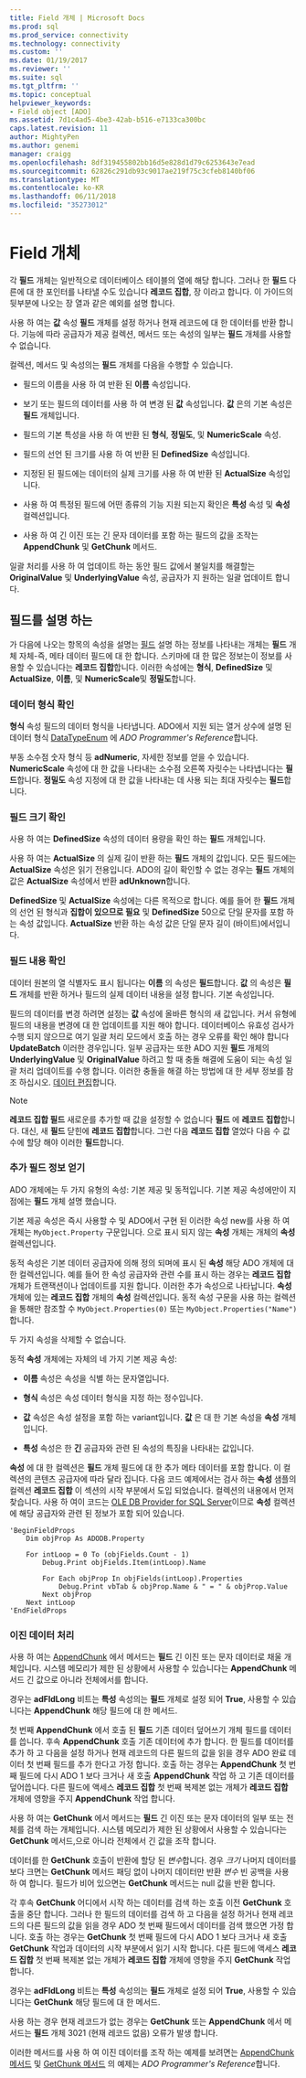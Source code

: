 ```yaml
---
title: Field 개체 | Microsoft Docs
ms.prod: sql
ms.prod_service: connectivity
ms.technology: connectivity
ms.custom: ''
ms.date: 01/19/2017
ms.reviewer: ''
ms.suite: sql
ms.tgt_pltfrm: ''
ms.topic: conceptual
helpviewer_keywords:
- Field object [ADO]
ms.assetid: 7d1c4ad5-4be3-42ab-b516-e7133ca300bc
caps.latest.revision: 11
author: MightyPen
ms.author: genemi
manager: craigg
ms.openlocfilehash: 8df319455802bb16d5e828d1d79c6253643e7ead
ms.sourcegitcommit: 62826c291db93c9017ae219f75c3cfeb8140bf06
ms.translationtype: MT
ms.contentlocale: ko-KR
ms.lasthandoff: 06/11/2018
ms.locfileid: "35273012"
---
```

# <a name="the-field-object"></a>Field 개체
각 **필드** 개체는 일반적으로 데이터베이스 테이블의 열에 해당 합니다. 그러나 한 **필드** 다른에 대 한 포인터를 나타낼 수도 있습니다 **레코드 집합**, 장 이라고 합니다. 이 가이드의 뒷부분에 나오는 장 열과 같은 예외를 설명 합니다.  
  
 사용 하 여는 **값** 속성 **필드** 개체를 설정 하거나 현재 레코드에 대 한 데이터를 반환 합니다. 기능에 따라 공급자가 제공 컬렉션, 메서드 또는 속성의 일부는 **필드** 개체를 사용할 수 없습니다.  
  
 컬렉션, 메서드 및 속성의는 **필드** 개체를 다음을 수행할 수 있습니다.  
  
-   필드의 이름을 사용 하 여 반환 된 **이름** 속성입니다.  
  
-   보기 또는 필드의 데이터를 사용 하 여 변경 된 **값** 속성입니다. **값** 은의 기본 속성은 **필드** 개체입니다.  
  
-   필드의 기본 특성을 사용 하 여 반환 된 **형식**, **정밀도**, 및 **NumericScale** 속성.  
  
-   필드의 선언 된 크기를 사용 하 여 반환 된 **DefinedSize** 속성입니다.  
  
-   지정된 된 필드에는 데이터의 실제 크기를 사용 하 여 반환 된 **ActualSize** 속성입니다.  
  
-   사용 하 여 특정된 필드에 어떤 종류의 기능 지원 되는지 확인은 **특성** 속성 및 **속성** 컬렉션입니다.  
  
-   사용 하 여 긴 이진 또는 긴 문자 데이터를 포함 하는 필드의 값을 조작는 **AppendChunk** 및 **GetChunk** 메서드.  
  
 일괄 처리를 사용 하 여 업데이트 하는 동안 필드 값에서 불일치를 해결할는 **OriginalValue** 및 **UnderlyingValue** 속성, 공급자가 지 원하는 일괄 업데이트 합니다.  
  
## <a name="describing-a-field"></a>필드를 설명 하는  
 가 다음에 나오는 항목의 속성을 설명는 [필드](../../../ado/reference/ado-api/field-object.md) 설명 하는 정보를 나타내는 개체는 **필드** 개체 자체-즉, 메타 데이터 필드에 대 한 합니다. 스키마에 대 한 많은 정보는이 정보를 사용할 수 있습니다는 **레코드 집합**합니다. 이러한 속성에는 **형식**, **DefinedSize** 및 **ActualSize**, **이름**, 및 **NumericScale**및 **정밀도**합니다.  
  
### <a name="discovering-the-data-type"></a>데이터 형식 확인  
 **형식** 속성 필드의 데이터 형식을 나타냅니다. ADO에서 지원 되는 열거 상수에 설명 된 데이터 형식 [DataTypeEnum](../../../ado/reference/ado-api/datatypeenum.md) 에 *ADO Programmer's Reference*합니다.  
  
 부동 소수점 숫자 형식 등 **adNumeric**, 자세한 정보를 얻을 수 있습니다. **NumericScale** 속성에 대 한 값을 나타내는 소수점 오른쪽 자릿수는 나타냅니다는 **필드**합니다. **정밀도** 속성 지정에 대 한 값을 나타내는 데 사용 되는 최대 자릿수는 **필드**합니다.  
  
### <a name="determining-field-size"></a>필드 크기 확인  
 사용 하 여는 **DefinedSize** 속성의 데이터 용량을 확인 하는 **필드** 개체입니다.  
  
 사용 하 여는 **ActualSize** 의 실제 길이 반환 하는 **필드** 개체의 값입니다. 모든 필드에는 **ActualSize** 속성은 읽기 전용입니다. ADO의 길이 확인할 수 없는 경우는 **필드** 개체의 값은 **ActualSize** 속성에서 반환 **adUnknown**합니다.  
  
 **DefinedSize** 및 **ActualSize** 속성에는 다른 목적으로 합니다. 예를 들어 한 **필드** 개체의 선언 된 형식과 **집합이 있으므로 필요** 및 **DefinedSize** 50으로 단일 문자를 포함 하는 속성 값입니다. **ActualSize** 반환 하는 속성 값은 단일 문자 길이 (바이트)에서입니다.  
  
### <a name="determining-field-contents"></a>필드 내용 확인  
 데이터 원본의 열 식별자도 표시 됩니다는 **이름** 의 속성은 **필드**합니다. **값** 의 속성은 **필드** 개체를 반환 하거나 필드의 실제 데이터 내용을 설정 합니다. 기본 속성입니다.  
  
 필드의 데이터를 변경 하려면 설정는 **값** 속성에 올바른 형식의 새 값입니다. 커서 유형에 필드의 내용을 변경에 대 한 업데이트를 지원 해야 합니다. 데이터베이스 유효성 검사가 수행 되지 않으므로 여기 일괄 처리 모드에서 호출 하는 경우 오류를 확인 해야 합니다 **UpdateBatch** 이러한 경우입니다. 일부 공급자는 또한 ADO 지원 **필드** 개체의 **UnderlyingValue** 및 **OriginalValue** 하려고 할 때 충돌 해결에 도움이 되는 속성 일괄 처리 업데이트를 수행 합니다. 이러한 충돌을 해결 하는 방법에 대 한 세부 정보를 참조 하십시오. [데이터 편집](../../../ado/guide/data/editing-data.md)합니다.  
  
> [!NOTE]
>  **레코드 집합 필드** 새로운를 추가할 때 값을 설정할 수 없습니다 **필드** 에 **레코드 집합**합니다. 대신, 새 **필드** 닫힌에 **레코드 집합**합니다. 그런 다음 **레코드 집합** 열었다 다음 수 값 수에 할당 해야 이러한 **필드**합니다.  
  
### <a name="getting-more-field-information"></a>추가 필드 정보 얻기  
 ADO 개체에는 두 가지 유형의 속성: 기본 제공 및 동적입니다. 기본 제공 속성에만이 지점에는 **필드** 개체 설명 했습니다.  
  
 기본 제공 속성은 즉시 사용할 수 및 ADO에서 구현 된 이러한 속성 new를 사용 하 여 개체는 `MyObject.Property` 구문입니다. 으로 표시 되지 않는 **속성** 개체는 개체의 **속성** 컬렉션입니다.  
  
 동적 속성은 기본 데이터 공급자에 의해 정의 되며에 표시 된 **속성** 해당 ADO 개체에 대 한 컬렉션입니다. 예를 들어 한 속성 공급자와 관련 수를 표시 하는 경우는 **레코드 집합** 개체가 트랜잭션이나 업데이트를 지원 합니다. 이러한 추가 속성으로 나타납니다. **속성** 개체에 있는 **레코드 집합** 개체의 **속성** 컬렉션입니다. 동적 속성 구문을 사용 하는 컬렉션을 통해만 참조할 수 `MyObject.Properties(0)` 또는 `MyObject.Properties("Name")`합니다.  
  
 두 가지 속성을 삭제할 수 없습니다.  
  
 동적 **속성** 개체에는 자체의 네 가지 기본 제공 속성:  
  
-   **이름** 속성은 속성을 식별 하는 문자열입니다.  
  
-   **형식** 속성은 속성 데이터 형식을 지정 하는 정수입니다.  
  
-   **값** 속성은 속성 설정을 포함 하는 variant입니다. **값** 은 대 한 기본 속성을 **속성** 개체입니다.  
  
-   **특성** 속성은 한 **긴** 공급자와 관련 된 속성의 특징을 나타내는 값입니다.  
  
 **속성** 에 대 한 컬렉션은 **필드** 개체 필드에 대 한 추가 메타 데이터를 포함 합니다. 이 컬렉션의 콘텐츠 공급자에 따라 달라 집니다. 다음 코드 예제에서는 검사 하는 **속성** 샘플의 컬렉션 **레코드 집합** 이 섹션의 시작 부분에서 도입 되었습니다. 컬렉션의 내용에서 먼저 찾습니다. 사용 하 여이 코드는 [OLE DB Provider for SQL Server](../../../ado/guide/appendixes/microsoft-ole-db-provider-for-sql-server.md)이므로 **속성** 컬렉션에 해당 공급자와 관련 된 정보가 포함 되어 있습니다.  
  
```  
'BeginFieldProps  
    Dim objProp As ADODB.Property  
  
    For intLoop = 0 To (objFields.Count - 1)  
        Debug.Print objFields.Item(intLoop).Name  
  
        For Each objProp In objFields(intLoop).Properties  
            Debug.Print vbTab & objProp.Name & " = " & objProp.Value  
        Next objProp  
    Next intLoop  
'EndFieldProps  
```  
  
### <a name="dealing-with-binary-data"></a>이진 데이터 처리  
 사용 하 여는 [AppendChunk](../../../ado/reference/ado-api/appendchunk-method-ado.md) 에서 메서드는 **필드** 긴 이진 또는 문자 데이터로 채울 개체입니다. 시스템 메모리가 제한 된 상황에서 사용할 수 있습니다는 **AppendChunk** 메서드 긴 값으로 아니라 전체에서를 합니다.  
  
 경우는 **adFldLong** 비트는 **특성** 속성의는 **필드** 개체로 설정 되어 **True**, 사용할 수 있습니다는  **AppendChunk** 해당 필드에 대 한 메서드.  
  
 첫 번째 **AppendChunk** 에서 호출 된 **필드** 기존 데이터 덮어쓰기 개체 필드를 데이터를 씁니다. 후속 **AppendChunk** 호출 기존 데이터에 추가 합니다. 한 필드를 데이터를 추가 하 고 다음을 설정 하거나 현재 레코드의 다른 필드의 값을 읽을 경우 ADO 완료 데이터 첫 번째 필드를 추가 한다고 가정 합니다. 호출 하는 경우는 **AppendChunk** 첫 번째 필드에 다시 ADO 1 보다 크거나 새 호출 **AppendChunk** 작업 하 고 기존 데이터를 덮어씁니다. 다른 필드에 액세스 **레코드 집합** 첫 번째 복제본 없는 개체가 **레코드 집합** 개체에 영향을 주지 **AppendChunk** 작업 합니다.  
  
 사용 하 여는 **GetChunk** 에서 메서드는 **필드** 긴 이진 또는 문자 데이터의 일부 또는 전체를 검색 하는 개체입니다. 시스템 메모리가 제한 된 상황에서 사용할 수 있습니다는 **GetChunk** 메서드,으로 아니라 전체에서 긴 값을 조작 합니다.  
  
 데이터를 한 **GetChunk** 호출이 반환에 할당 된 *변수*합니다. 경우 *크기* 나머지 데이터를 보다 크면는 **GetChunk** 메서드 패딩 없이 나머지 데이터만 반환 *변수* 빈 공백을 사용 하 여 합니다. 필드가 비어 있으면는 **GetChunk** 메서드는 null 값을 반환 합니다.  
  
 각 후속 **GetChunk** 어디에서 시작 하는 데이터를 검색 하는 호출 이전 **GetChunk** 호출을 중단 합니다. 그러나 한 필드의 데이터를 검색 하 고 다음을 설정 하거나 현재 레코드의 다른 필드의 값을 읽을 경우 ADO 첫 번째 필드에서 데이터를 검색 했으면 가정 합니다. 호출 하는 경우는 **GetChunk** 첫 번째 필드에 다시 ADO 1 보다 크거나 새 호출 **GetChunk** 작업과 데이터의 시작 부분에서 읽기 시작 합니다. 다른 필드에 액세스 **레코드 집합** 첫 번째 복제본 없는 개체가 **레코드 집합** 개체에 영향을 주지 **GetChunk** 작업 합니다.  
  
 경우는 **adFldLong** 비트는 **특성** 속성의는 **필드** 개체로 설정 되어 **True**, 사용할 수 있습니다는 **GetChunk**  해당 필드에 대 한 메서드.  
  
 사용 하는 경우 현재 레코드가 없는 경우는 **GetChunk** 또는 **AppendChunk** 에서 메서드는 **필드** 개체 3021 (현재 레코드 없음) 오류가 발생 합니다.  
  
 이러한 메서드를 사용 하 여 이진 데이터를 조작 하는 예제를 보려면는 [AppendChunk 메서드](../../../ado/reference/ado-api/appendchunk-method-ado.md) 및 [GetChunk 메서드](../../../ado/reference/ado-api/getchunk-method-ado.md) 의 예제는 *ADO Programmer's Reference*합니다.

